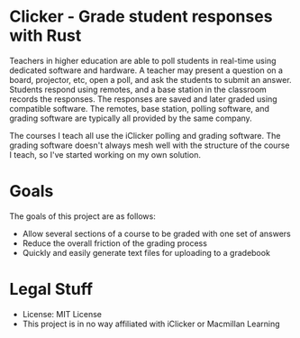 # Clicker - Grade student responses with Rust

Teachers in higher education are able to poll students in real-time using dedicated software and hardware. A teacher may present a question on a board, projector, etc, open a poll, and ask the students to submit an answer. Students respond using remotes, and a base station in the classroom records the responses. The responses are saved and later graded using compatible software. The remotes, base station, polling software, and grading software are typically all provided by the same company.

The courses I teach all use the iClicker polling and grading software. The grading software doesn't always mesh well with the structure of the course I teach, so I've started working on my own solution.

# Goals
The goals of this project are as follows:
* Allow several sections of a course to be graded with one set of answers
* Reduce the overall friction of the grading process
* Quickly and easily generate text files for uploading to a gradebook

# Legal Stuff
* License: MIT License
* This project is in no way affiliated with iClicker or Macmillan Learning
